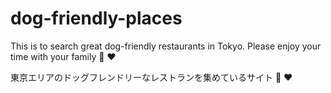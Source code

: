 # dog-friendly-places

This is to search great dog-friendly restaurants in Tokyo. Please enjoy your time with your family :dog: :heart:

東京エリアのドッグフレンドリーなレストランを集めているサイト :dog: :heart: 
